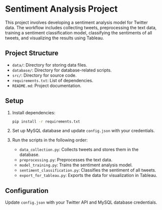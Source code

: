 # Sentiment Analysis Project

This project involves developing a sentiment analysis model for Twitter data. The workflow includes collecting tweets, preprocessing the text data, training a sentiment classification model, classifying the sentiments of all tweets, and visualizing the results using Tableau.

## Project Structure

- `data/`: Directory for storing data files.
- `database/`: Directory for database-related scripts.
- `src/`: Directory for source code.
- `requirements.txt`: List of dependencies.
- `README.md`: Project documentation.

## Setup

1. Install dependencies:
    ```sh
    pip install -r requirements.txt
    ```

2. Set up MySQL database and update `config.json` with your credentials.

3. Run the scripts in the following order:
    - `data_collection.py`: Collects tweets and stores them in the database.
    - `preprocessing.py`: Preprocesses the text data.
    - `model_training.py`: Trains the sentiment analysis model.
    - `sentiment_classification.py`: Classifies the sentiment of all tweets.
    - `export_for_tableau.py`: Exports the data for visualization in Tableau.

## Configuration

Update `config.json` with your Twitter API and MySQL database credentials.
